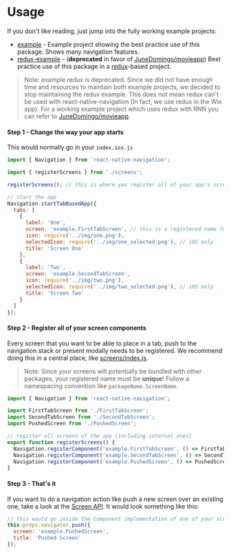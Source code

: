 # Usage

If you don't like reading, just jump into the fully working example projects:

* [example](https://github.com/wix/react-native-navigation/tree/master/example) - Example project showing the best practice use of this package. Shows many navigation features.
* [redux-example](https://github.com/wix/react-native-navigation/tree/master/old-example-redux) - (**deprecated** in favor of [JuneDomingo/movieapp](https://github.com/JuneDomingo/movieapp)) Best practice use of this package in a [redux](https://github.com/reactjs/redux)-based project.

> Note: example redux is deprecated. Since we did not have enough time and resources to maintain both example projects, we decided to stop maintaining the redux example. This does not mean redux can't be used with react-native-navigation (In fact, we use redux in the Wix app). For a working example project which uses redux with RNN you can refer to [JuneDomingo/movieapp](https://github.com/JuneDomingo/movieapp).

#### Step 1 - Change the way your app starts

This would normally go in your `index.ios.js`

```js
import { Navigation } from 'react-native-navigation';

import { registerScreens } from './screens';

registerScreens(); // this is where you register all of your app's screens

// start the app
Navigation.startTabBasedApp({
  tabs: [
    {
      label: 'One',
      screen: 'example.FirstTabScreen', // this is a registered name for a screen
      icon: require('../img/one.png'),
      selectedIcon: require('../img/one_selected.png'), // iOS only
      title: 'Screen One'
    },
    {
      label: 'Two',
      screen: 'example.SecondTabScreen',
      icon: require('../img/two.png'),
      selectedIcon: require('../img/two_selected.png'), // iOS only
      title: 'Screen Two'
    }
  ]
});
```

#### Step 2 - Register all of your screen components

Every screen that you want to be able to place in a tab, push to the navigation stack or present modally needs to be registered. We recommend doing this in a central place, like [screens/index.js](https://github.com/wix/react-native-navigation/blob/master/example/src/screens/index.js).

> Note: Since your screens will potentially be bundled with other packages, your registered name must be **unique**! Follow a namespacing convention like `packageName.ScreenName`.

```js
import { Navigation } from 'react-native-navigation';

import FirstTabScreen from './FirstTabScreen';
import SecondTabScreen from './SecondTabScreen';
import PushedScreen from './PushedScreen';

// register all screens of the app (including internal ones)
export function registerScreens() {
  Navigation.registerComponent('example.FirstTabScreen', () => FirstTabScreen);
  Navigation.registerComponent('example.SecondTabScreen', () => SecondTabScreen);
  Navigation.registerComponent('example.PushedScreen', () => PushedScreen);
}
```

#### Step 3 - That's it

If you want to do a navigation action like push a new screen over an existing one, take a look at the [Screen API](#screen-api). It would look something like this:

```js
// this would go inside the Component implementation of one of your screens, like FirstTabScreen.js
this.props.navigator.push({
  screen: 'example.PushedScreen',
  title: 'Pushed Screen'
});
```
